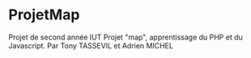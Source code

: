 # ProjetMap

Projet de second année IUT
Projet "map", apprentissage du PHP et du Javascript.
Par Tony TASSEVIL et Adrien MICHEL

